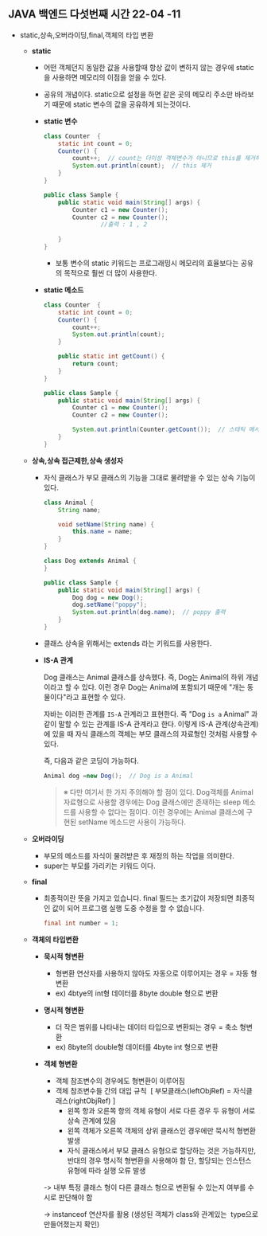 ## JAVA 백엔드 다섯번째 시간 22-04 -11

- static,상속,오버라이딩,final,객체의 타입 변환
    - **static**
        - 어떤 객체던지 동일한 값을 사용할때 항상 값이 변하지 않는 경우에 static 을 사용하면 메모리의 이점을 얻을 수 있다.
        - 공유의 개념이다. static으로 설정을 하면 같은 곳의 메모리 주소만 바라보기 때문에 static 변수의 값을 공유하게 되는것이다.
        - **static 변수**
            
            ```java
            class Counter  {
                static int count = 0;
                Counter() {
                    count++;  // count는 더이상 객체변수가 아니므로 this를 제거하는 것이 좋다.
                    System.out.println(count);  // this 제거
                }
            }
            
            public class Sample {
                public static void main(String[] args) {
                    Counter c1 = new Counter();
                    Counter c2 = new Counter();
            				//출력 : 1 , 2 
            								 
                }
            }
            ```
            
            - 보통 변수의 static 키워드는 프로그래밍시 메모리의 효율보다는 공유의 목적으로 훨씬 더 많이 사용한다.
        - **static 메소드**
            
            ```java
            class Counter  {
                static int count = 0;
                Counter() {
                    count++;
                    System.out.println(count);
                }
            
                public static int getCount() {
                    return count;
                }
            }
            
            public class Sample {
                public static void main(String[] args) {
                    Counter c1 = new Counter();
                    Counter c2 = new Counter();
            
                    System.out.println(Counter.getCount());  // 스태틱 메서드는 클래스를 이용하여 호출
                }
            }
            ```
            
    - **상속,상속 접근제한,상속 생성자**
        - 자식 클래스가 부모 클래스의 기능을 그대로 물려받을 수 있는 상속 기능이 있다.
            
            ```java
            class Animal {
                String name;
            
                void setName(String name) {
                    this.name = name;
                }
            }
            
            class Dog extends Animal {
            }
            
            public class Sample {
                public static void main(String[] args) {
                    Dog dog = new Dog();
                    dog.setName("poppy");
                    System.out.println(dog.name);  // poppy 출력
                }
            }
            ```
            
        - 클래스 상속을 위해서는 extends 라는 키워드를 사용한다.
        - **IS-A 관계**
            
            Dog 클래스는 Animal 클래스를 상속했다. 즉, Dog는 Animal의 하위 개념이라고 할 수 있다. 이런 경우 Dog는 Animal에 포함되기 때문에 "개는 동물이다"라고 표현할 수 있다.
            
            자바는 이러한 관계를 `IS-A` 관계라고 표현한다. 즉 "Dog `is a` Animal" 과 같이 말할 수 있는 관계를 IS-A 관계라고 한다. 이렇게 IS-A 관계(상속관계)에 있을 때 자식 클래스의 객체는 부모 클래스의 자료형인 것처럼 사용할 수 있다.
            
            즉, 다음과 같은 코딩이 가능하다.
            
            ```java
            Animal dog =new Dog();  // Dog is a Animal
            
            ```
            
            > ※ 다만 여기서 한 가지 주의해야 할 점이 있다. Dog객체를 Animal 자료형으로 사용할 경우에는 Dog 클래스에만 존재하는 sleep 메소드를 사용할 수 없다는 점이다. 이런 경우에는 Animal 클래스에 구현된 setName 메소드만 사용이 가능하다.
            > 
    - **오버라이딩**
        - 부모의 메소드를 자식이 물려받은 후 재정의 하는 작업을 의미한다.
        - super는 부모를 가리키는 키워드 이다.
    - **final**
        - 최종적이란 뜻을 가지고 있습니다. final 필드는 초기값이 저장되면 최종적인 값이 되어 프로그램 실행 도중 수정을 할 수 없습니다.
            
            ```java
            final int number = 1;
            ```
            
    - **객체의 타입변환**
        - **묵시적 형변환**
            - 형변환 연산자를 사용하지 않아도 자동으로 이루어지는 경우 = 자동 형변환
            - ex) 4btye의 int형 데이터를 8byte double 형으로 변환
        - **명시적 형변환**
            - 더 작은 범위를 나타내는 데이터 타입으로 변환되는 경우 = 축소 형변환
            - ex) 8byte의 double형 데이터를 4byte int 형으로 변환
            
        - **객체 형변환**
            - 객체 참조변수의 경우에도 형변환이 이루어짐
            - 객체 참조변수들 간의 대입 규칙  [ 부모클래스(leftObjRef) = 자식클래스(rightObjRef) ]
                - 왼쪽 항과 오른쪽 항의 객체 유형이 서로 다른 경우 두 유형이 서로 상속 관계에 있음
                - 왼쪽 객체가 오른쪽 객체의 상위 클래스인 경우에만 묵시적 형변환 발생
                - 자식 클래스에서 부모 클래스 유형으로 할당하는 것은 가능하지만, 반대의 경우 명시적 형변환을 사용해야 함 단, 할당되는 인스턴스 유형에 따라 실행 오류 발생
            
            -> 내부 특정 클래스 형이 다른 클래스 형으로 변환될 수 있는지 여부를 수시로 판단해야 함
            
            -> instanceof 연산자를 활용 (생성된 객체가 class와 관계있는  type으로 만들어졌는지 확인)
